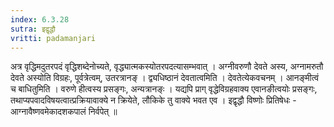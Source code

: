 ```yaml
---
index: 6.3.28
sutra: इद्वृद्धौ
vritti: padamanjari
---
```


  अत्र वृद्धिमदुतरपदं वृद्धिशब्देनोच्यते, वृद्ध्यात्मकस्योतरपदत्यासम्भवात् । अग्नीवरुणौ देवते अस्य, अग्नामरुतौ देवते अस्योति विग्रहः, पूर्वत्रेत्वम्, उतरत्रानङ् । द्व्यधिष्ठानं देवतात्वमिति । देवतेत्येकवचनम् । आनङ्मीत्वं च बाधितुमिति । वरुणे हीत्वस्य प्रसङ्गः, अन्यत्रानङ्ः । यद्यपि प्राग् वृद्धेविग्रहवाक्य एवानङीत्वयोः प्रसङ्गः, तथाप्यपवादविषयत्वात्प्रक्रियावाक्ये न क्रियेते, लौकिके तु वाक्ये भवत एव ।  इद्वृद्धौ विष्णोः प्रितिषेधः - आग्नावैष्णवमेकादशकपालं निर्वपेत् ॥
